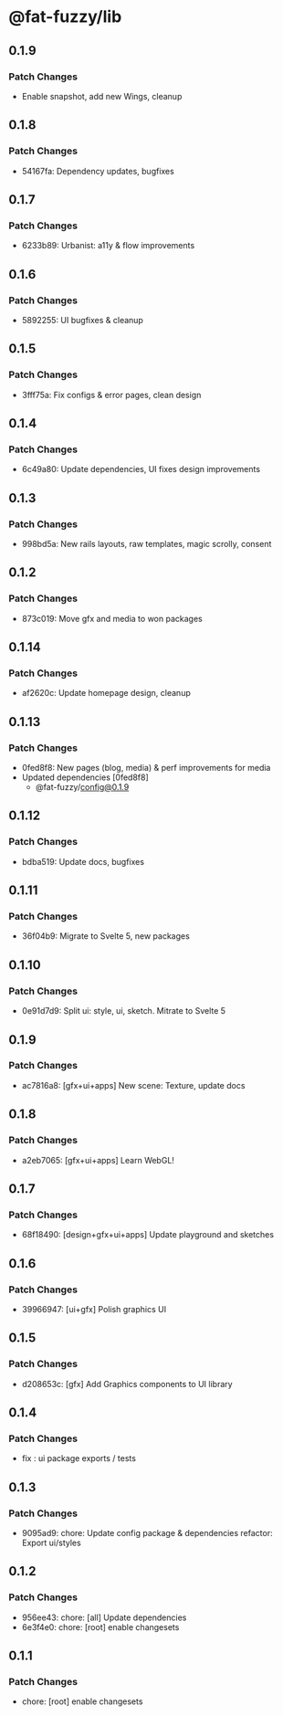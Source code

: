 # @fat-fuzzy/lib

## 0.1.9

### Patch Changes

- Enable snapshot, add new Wings, cleanup

## 0.1.8

### Patch Changes

- 54167fa: Dependency updates, bugfixes

## 0.1.7

### Patch Changes

- 6233b89: Urbanist: a11y & flow improvements

## 0.1.6

### Patch Changes

- 5892255: UI bugfixes & cleanup

## 0.1.5

### Patch Changes

- 3fff75a: Fix configs & error pages, clean design

## 0.1.4

### Patch Changes

- 6c49a80: Update dependencies, UI fixes design improvements

## 0.1.3

### Patch Changes

- 998bd5a: New rails layouts, raw templates, magic scrolly, consent

## 0.1.2

### Patch Changes

- 873c019: Move gfx and media to won packages

## 0.1.14

### Patch Changes

- af2620c: Update homepage design, cleanup

## 0.1.13

### Patch Changes

- 0fed8f8: New pages (blog, media) & perf improvements for media
- Updated dependencies [0fed8f8]
  - @fat-fuzzy/config@0.1.9

## 0.1.12

### Patch Changes

- bdba519: Update docs, bugfixes

## 0.1.11

### Patch Changes

- 36f04b9: Migrate to Svelte 5, new packages

## 0.1.10

### Patch Changes

- 0e91d7d9: Split ui: style, ui, sketch. Mitrate to Svelte 5

## 0.1.9

### Patch Changes

- ac7816a8: [gfx+ui+apps] New scene: Texture, update docs

## 0.1.8

### Patch Changes

- a2eb7065: [gfx+ui+apps] Learn WebGL!

## 0.1.7

### Patch Changes

- 68f18490: [design+gfx+ui+apps] Update playground and sketches

## 0.1.6

### Patch Changes

- 39966947: [ui+gfx] Polish graphics UI

## 0.1.5

### Patch Changes

- d208653c: [gfx] Add Graphics components to UI library

## 0.1.4

### Patch Changes

- fix : ui package exports / tests

## 0.1.3

### Patch Changes

- 9095ad9: chore: Update config package & dependencies
  refactor: Export ui/styles

## 0.1.2

### Patch Changes

- 956ee43: chore: [all] Update dependencies
- 6e3f4e0: chore: [root] enable changesets

## 0.1.1

### Patch Changes

- chore: [root] enable changesets
